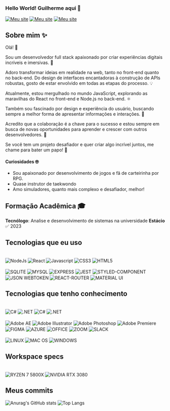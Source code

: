 ### Hello World! Guilherme aqui 🫡

[![Meu site](https://img.shields.io/website?url=https%3A%2F%2Fguilhermejp.com%2F&up_message=UP&style=for-the-badge&label=guilhermejp.com)](https://guilhermejp.com)
[![Meu site](https://img.shields.io/website?url=https%3A%2F%2Fmodpacks.com.br%2F&up_message=UP&style=for-the-badge&label=modpacks.com.br)](https://modpacks.com.br)
[![Meu site](https://img.shields.io/badge/LinkedIn-0077B5?style=for-the-badge&logo=linkedin&logoColor=white)](https://www.linkedin.com/in/guimaxtr/)

## Sobre mim ✨

Olá! 👋

Sou um desenvolvedor full stack apaixonado por criar experiências digitais incríveis e imersivas. 🚀

Adoro transformar ideias em realidade na web, tanto no front-end quanto no back-end. Do design de interfaces encantadoras à construção de APIs robustas, gosto de estar envolvido em todas as etapas do processo. 💡

Atualmente, estou mergulhado no mundo JavaScript, explorando as maravilhas do React no front-end e Node.js no back-end. ⚛️

Também sou fascinado por design e experiência do usuário, buscando sempre a melhor forma de apresentar informações e interações. 🎨

Acredito que a colaboração é a chave para o sucesso e estou sempre em busca de novas oportunidades para aprender e crescer com outros desenvolvedores. 🤝

Se você tem um projeto desafiador e quer criar algo incrível juntos, me chame para bater um papo! 💬

#### Curiosidades 🤓

- Sou apaixonado por desenvolvimento de jogos e fã de carteirinha por RPG.
- Quase instrutor de taekwondo
- Amo simuladores, quanto mais complexo e desafiador, melhor!

## Formação Acadêmica 🎓
**Tecnólogo**: Analise e desenvolvimento de sistemas na universidade **Estácio** ✅ 2023


## Tecnologias que eu uso
<div style="display: inline_block"><br/>
    <img align="center" alt="NodeJs" src="https://img.shields.io/badge/Node.js-43853D?style=for-the-badge&logo=node.js&logoColor=white" />
    <img align="center" alt="React" src="https://img.shields.io/badge/React-20232A?style=for-the-badge&logo=react&logoColor=61DAFB"/>
    <img align="center" alt="Javascript" src="https://img.shields.io/badge/JavaScript-323330?style=for-the-badge&logo=javascript&logoColor=F7DF1E" />
    <img align="center" alt="CSS3" src="https://img.shields.io/badge/CSS3-1572B6?style=for-the-badge&logo=css3&logoColor=white" />
    <img align="center" alt="HTML5" src="https://img.shields.io/badge/HTML5-E34F26?style=for-the-badge&logo=html5&logoColor=white" />
    <br>
    <br>
    <img align="center" alt="SQLITE" src="https://img.shields.io/badge/SQLite-07405E?style=for-the-badge&logo=sqlite&logoColor=white" />
    <img align="center" alt="MYSQL" src="https://img.shields.io/badge/MySQL-005C84?style=for-the-badge&logo=mysql&logoColor=white" />
    <img align="center" alt="EXPRESS" src="https://img.shields.io/badge/Express.js-404D59?style=for-the-badge" />
    <img align="center" alt="JEST" src="https://img.shields.io/badge/Jest-323330?style=for-the-badge&logo=Jest&logoColor=white" />
    <img align="center" alt="STYLED-COMPONENT" src="https://img.shields.io/badge/styled--components-DB7093?style=for-the-badge&logo=styled-components&logoColor=white" />
    <img align="center" alt="JSON WEBTOKEN" src="https://img.shields.io/badge/json%20web%20tokens-323330?style=for-the-badge&logo=json-web-tokens&logoColor=pink" />
    <img align="center" alt="REACT-ROUTER" src="https://img.shields.io/badge/React_Router-CA4245?style=for-the-badge&logo=react-router&logoColor=white" />
    <img align="center" alt="MATERIAL UI" src="https://img.shields.io/badge/Material--UI-0081CB?style=for-the-badge&logo=material-ui&logoColor=white" />
</div>

## Tecnologias que tenho conhecimento

<div style="display: inline_block"><br/>
    <img align="center" alt="C#" src="https://img.shields.io/badge/C%23-239120?style=for-the-badge&logo=c-sharp&logoColor=white" />
    <img align="center" alt=".NET" src="https://img.shields.io/badge/.NET-5C2D91?style=for-the-badge&logo=.net&logoColor=white" />
    <img align="center" alt="C#" src="https://img.shields.io/badge/Java-ED8B00?style=for-the-badge&logo=openjdk&logoColor=white" />
    <img align="center" alt=".NET" src="https://img.shields.io/badge/MongoDB-4EA94B?style=for-the-badge&logo=mongodb&logoColor=white" />
    <br>
    <br>
    <img align="center" alt="Adobe AE" src="https://img.shields.io/badge/Adobe%20after%20affects-CF96FD?style=for-the-badge&logo=Adobe%20after%20effects&logoColor=393665" />
    <img align="center" alt="Adobe Illustrator" src="https://img.shields.io/badge/Adobe%20Illustrator-FF9A00?style=for-the-badge&logo=adobe%20illustrator&logoColor=white" />
    <img align="center" alt="Adobe Photoshop" src="https://img.shields.io/badge/Adobe%20Photoshop-31A8FF?style=for-the-badge&logo=Adobe%20Photoshop&logoColor=black"/>
    <img align="center" alt="Adobe Premiere" src="https://img.shields.io/badge/Adobe%20Premiere%20Pro-9999FF?style=for-the-badge&logo=Adobe%20Premiere%20Pro&logoColor=white" />
    <img align="center" alt="FIGMA" src="https://img.shields.io/badge/Figma-F24E1E?style=for-the-badge&logo=figma&logoColor=white" />
     <img align="center" alt="AZURE" src="https://img.shields.io/badge/Microsoft_Azure-0089D6?style=for-the-badge&logo=microsoft-azure&logoColor=white" />
    <img align="center" alt="OFFICE" src="https://img.shields.io/badge/Microsoft_Office-D83B01?style=for-the-badge&logo=microsoft-office&logoColor=white" />
    <img align="center" alt="ZOOM" src="https://img.shields.io/badge/Zoom-2D8CFF?style=for-the-badge&logo=zoom&logoColor=white" />
    <img align="center" alt="SLACK" src="https://img.shields.io/badge/Slack-4A154B?style=for-the-badge&logo=slack&logoColor=white" />
    <br>
    <br>
    <img align="center" alt="LINUX" src="https://img.shields.io/badge/Linux-FCC624?style=for-the-badge&logo=linux&logoColor=black" />
    <img align="center" alt="MAC OS" src="https://img.shields.io/badge/mac%20os-000000?style=for-the-badge&logo=apple&logoColor=white" />
    <img align="center" alt="WINDOWS" src="https://img.shields.io/badge/Windows-0078D6?style=for-the-badge&logo=windows&logoColor=white" />
 

</div>

## Workspace specs

<div style="display: inline_block"><br/>
    <img align="center" alt="RYZEN 7 5800X" src="https://img.shields.io/badge/AMD-Ryzen_7_5800X-ED1C24?style=for-the-badge&logo=amd&logoColor=white" />
    <img align="center" alt="NVIDIA RTX 3080" src="https://img.shields.io/badge/NVIDIA-RTX 3080-76B900?style=for-the-badge&logo=nvidia&logoColor=white" />
</div>

## Meus commits
![Anurag's GitHub stats](https://github-readme-stats.vercel.app/api?username=maxtherox&show_icons=true&theme=dracula)
![Top Langs](https://github-readme-stats.vercel.app/api/top-langs/?username=maxtherox&layout=compact&theme=dracula)
